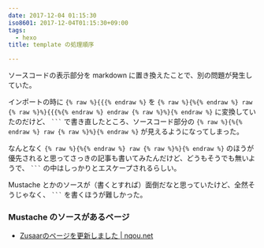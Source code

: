 ```yaml
---
date: 2017-12-04 01:15:30
iso8601: 2017-12-04T01:15:30+09:00
tags:
  - hexo
title: template の処理順序

---
```


ソースコードの表示部分を markdown に置き換えたことで、別の問題が発生していた。

インポートの時に `{% raw %}{{{% endraw %}` を `{% raw %}{%{% endraw %} raw {% raw %}%}{{{%{% endraw %} endraw {% raw %}%}{% endraw %}` に変換していたのだけど、 <code>&#096;&#096;&#096;</code> で書き直したところ、ソースコード部分の `{% raw %}{%{% endraw %} raw {% raw %}%}{% endraw %}` が見えるようになってしまった。

なんとなく `{% raw %}{%{% endraw %} raw {% raw %}%}{% endraw %}` のほうが優先されると思ってさっきの記事も書いてみたんだけど、どうもそうでも無いようで、 <code>&#096;&#096;&#096;</code> の中はしっかりとエスケープされるらしい。

Mustache とかのソースが（書くとすれば）面倒だなと思っていたけど、全然そうじゃなく、 <code>&#096;&#096;&#096;</code> を書くほうが難しかった。

### Mustache のソースがあるページ
- [Zusaarのページを更新しました | nqou.net](http://www.nqou.net/2014/06/17/010512/)
